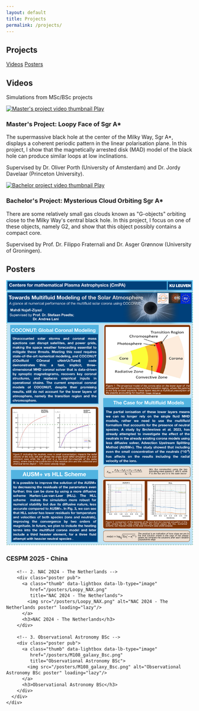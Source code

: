 ```yaml
---
layout: default
title: Projects
permalink: /projects/
---
```


<main id="main" class="wrap">
  <section id="projects">
    <h1>Projects</h1>
    <div class="badges" style="margin:12px 0 8px">
      <a class="btn" href="#videos">Videos</a>
      <a class="btn" href="#posters">Posters</a>
    </div>
  </section>

  <section id="videos">
    <h2>Videos</h2>
    <div class="card">
      <p class="meta">Simulations from MSc/BSc projects</p>
      <div class="video-grid">
        <!-- Video 1 -->
        <div class="video">
          <a class="thumb" data-lightbox data-lb-type="iframe"
             href="https://www.youtube.com/embed/1bSSq_N9Ap8?autoplay=1"
             title="Master's Project: Loopy Face of the Sgr A*">
            <img src="https://img.youtube.com/vi/1bSSq_N9Ap8/hqdefault.jpg" alt="Master's project video thumbnail" loading="lazy"/>
            <span class="play">Play</span>
          </a>
          <h3>Master's Project: Loopy Face of Sgr A*</h3>
          <p>
            The supermassive black hole at the center of the Milky Way, Sgr A*, displays a coherent periodic pattern in the linear polarisation plane. In this project, I show that the magnetically arrested disk (MAD) model of the black hole can produce similar loops at low inclinations.
          </p>
          <p class="meta">Supervised by Dr. Oliver Porth (University of Amsterdam) and Dr. Jordy Davelaar (Princeton University).</p>
        </div>
        <!-- Video 2 -->
        <div class="video">
          <a class="thumb" data-lightbox data-lb-type="iframe"
             href="https://www.youtube.com/embed/iFrTE4MfogM?autoplay=1"
             title="Bachelor's Project: Mysterious Cloud Orbiting Sgr A*">
            <img src="https://img.youtube.com/vi/iFrTE4MfogM/hqdefault.jpg" alt="Bachelor project video thumbnail" loading="lazy"/>
            <span class="play">Play</span>
          </a>
          <h3>Bachelor's Project: Mysterious Cloud Orbiting Sgr A*</h3>
          <p>
            There are some relatively small gas clouds known as "G-objects" orbiting close to the Milky Way's central black hole. In this project, I focus on one of these objects, namely G2, and show that this object possibly contains a compact core.
          </p>
          <p class="meta">Supervised by Prof. Dr. Filippo Fraternali and Dr. Asger Grønnow (University of Groningen).</p>
        </div>
      </div>
    </div>
  </section>

  <section id="posters">
    <h2>Posters</h2>
    <div class="card">
      <div class="thumb-grid">
        <!-- 1. CESPM 2025 - China -->
        <div class="poster pub">
          <a class="thumb" data-lightbox data-lb-type="image"
             href="/posters/COCONUT-MF.png"
             title="CESPM 2025 - China">
            <img src="/posters/COCONUT-MF.png" alt="CESPM 2025 - China poster" loading="lazy"/>
          </a>
          <h3>CESPM 2025 - China</h3>
        </div>

        <!-- 2. NAC 2024 - The Netherlands -->
        <div class="poster pub">
          <a class="thumb" data-lightbox data-lb-type="image"
             href="/posters/Loopy_NAX.png"
             title="NAC 2024 - The Netherlands">
            <img src="/posters/Loopy_NAX.png" alt="NAC 2024 - The Netherlands poster" loading="lazy"/>
          </a>
          <h3>NAC 2024 - The Netherlands</h3>
        </div>

        <!-- 3. Observational Astronomy BSc -->
        <div class="poster pub">
          <a class="thumb" data-lightbox data-lb-type="image"
             href="/posters/M108_galaxy_Bsc.png"
             title="Observational Astronomy BSc">
            <img src="/posters/M108_galaxy_Bsc.png" alt="Observational Astronomy BSc poster" loading="lazy"/>
          </a>
          <h3>Observational Astronomy BSc</h3>
        </div>
      </div>
    </div>
  </section>
</main>
